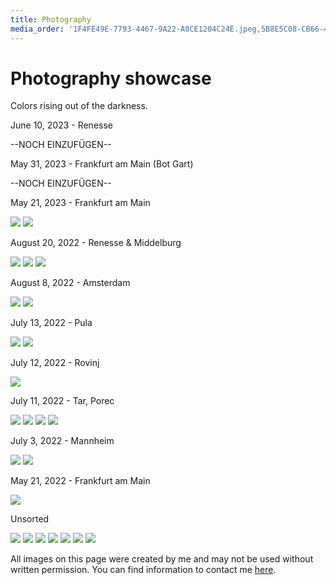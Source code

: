 ```yaml
---
title: Photography
media_order: '1F4FE49E-7793-4467-9A22-A8CE1204C24E.jpeg,5B8E5C08-CB66-4CBF-B610-A2E46C76898C.jpeg,8F7047EB-7021-49B1-A3C6-3129894D4C89.jpeg,10E59F1F-3996-44F5-9806-04AFDC996C97.jpeg,12D5373E-F354-4E0B-B4A4-8863ADA66EF9.jpeg,32F6F38C-02FC-45B5-BAA1-22272F513BF3.jpeg,48F33924-C11D-4BEE-8781-A022B34E0338.jpeg,240FA487-DFF9-47C1-BE79-AA320E7A8782.jpeg,2829D286-1B6B-42C2-AFC9-63D134E3689A.jpeg,5540B9C0-F51E-4525-A51C-F8B125DEC0B7.jpeg,34957AB9-E997-4329-AF2E-E1C9037E151D.jpeg,93639DF0-73A9-47C1-AEB1-2B83B5BCAAED.jpeg,A49E0E53-3D80-4D5E-8BD5-8623BE4DD9F8.jpeg,art.webp,B6E1F8E0-A969-44D9-A30A-0883F851FD7D.jpeg,beach-sunset.jpg,butterfly-flower.jpeg,C28AA775-617B-4669-AF7D-78A74263B8BC.jpeg,CEAE2CAE-8CD5-4EB2-897D-DE2AA4C753E7.jpeg,lily.jpeg,purple-flowers.jpeg,sand.webp,sunset-field.jpg,sunset-w.jpeg,water.jpeg,6DAB2F0B-90CB-4BFC-A69F-B209857BBD87.jpeg,0681A144-9B4F-4613-89A2-81B1BC4F11A4.jpeg,98F453FF-BA34-4D74-A242-D67313EAE3D2.jpeg,5689F4FB-89AB-4A37-B61C-0A1B2E05E4F9.jpeg,IMG_4008.jpeg,IMG_1729.jpeg,IMG_1008.jpeg,IMG_4845.jpeg,IMG_4848.jpeg'
---
```


<h1 class="page-title">Photography showcase</h1>
<p class="strong grey">Colors rising out of the darkness.</p>
<p class="date muted">June 10, 2023 - Renesse</p>
--NOCH EINZUFÜGEN--
<p class="date muted">May 31, 2023 - Frankfurt am Main (Bot Gart)</p>
--NOCH EINZUFÜGEN--
<p class="date muted">May 21, 2023 - Frankfurt am Main</p>
<img class="image" src="//lukefrancke.de/showcase/IMG_4845.jpeg" />
<img class="image" src="//lukefrancke.de/showcase/IMG_4848.jpeg" />
<p class="date muted">August 20, 2022 - Renesse & Middelburg</p>
<img class="image" src="//lukefrancke.de/showcase/10E59F1F-3996-44F5-9806-04AFDC996C97.jpeg" />
<img class="image" src="//lukefrancke.de/showcase/12D5373E-F354-4E0B-B4A4-8863ADA66EF9.jpeg" />
<img class="image" src="//lukefrancke.de/showcase/98F453FF-BA34-4D74-A242-D67313EAE3D2.jpeg" />
<p class="date muted">August 8, 2022 - Amsterdam</p>
<img class="image" src="//lukefrancke.de/showcase/B6E1F8E0-A969-44D9-A30A-0883F851FD7D.jpeg" />
<img class="image" src="//lukefrancke.de/showcase/5540B9C0-F51E-4525-A51C-F8B125DEC0B7.jpeg" />
<p class="date muted">July 13, 2022 - Pula</p>
<img class="image" src="//lukefrancke.de/showcase/2829D286-1B6B-42C2-AFC9-63D134E3689A.jpeg" />
<img class="image" src="//lukefrancke.de/showcase/240FA487-DFF9-47C1-BE79-AA320E7A8782.jpeg" />
<p class="date muted">July 12, 2022 - Rovinj</p>
<img class="image" src="//lukefrancke.de/showcase/34957AB9-E997-4329-AF2E-E1C9037E151D.jpeg" />
<p class="date muted">July 11, 2022 - Tar, Porec</p>
<img class="image" src="//lukefrancke.de/showcase/32F6F38C-02FC-45B5-BAA1-22272F513BF3.jpeg" />
<img class="image" src="//lukefrancke.de/showcase/A49E0E53-3D80-4D5E-8BD5-8623BE4DD9F8.jpeg" />
<img class="image" src="//lukefrancke.de/showcase/5689F4FB-89AB-4A37-B61C-0A1B2E05E4F9.jpeg" />
<img class="image" src="https://lukefrancke.de/showcase/1F4FE49E-7793-4467-9A22-A8CE1204C24E.jpeg" />
<p class="date muted">July 3, 2022 - Mannheim</p>
<img class="image" src="//lukefrancke.de/showcase/CEAE2CAE-8CD5-4EB2-897D-DE2AA4C753E7.jpeg" />
<img class="image" src="//lukefrancke.de/showcase/8F7047EB-7021-49B1-A3C6-3129894D4C89.jpeg" />
<p class="date muted">May 21, 2022 - Frankfurt am Main</p>
<img class="image" src="//lukefrancke.de/showcase/IMG_1008.jpeg" />
<p class="date muted">Unsorted</p>
<img class="image" src="//lukefrancke.de/showcase/5B8E5C08-CB66-4CBF-B610-A2E46C76898C.jpeg" />
<img class="image" src="//lukefrancke.de/showcase/48F33924-C11D-4BEE-8781-A022B34E0338.jpeg" />
<img class="image" src="//lukefrancke.de/showcase/0681A144-9B4F-4613-89A2-81B1BC4F11A4.jpeg" />
<img class="image" src="//lukefrancke.de/showcase/93639DF0-73A9-47C1-AEB1-2B83B5BCAAED.jpeg" />
<img class="image" src="//lukefrancke.de/showcase/beach-sunset.jpg" />
<img class="image" src="//lukefrancke.de/showcase/C28AA775-617B-4669-AF7D-78A74263B8BC.jpeg" />
<img class="image" src="//lukefrancke.de/showcase/sunset-w.jpeg" />
<p class="red-note">All images on this page were created by me and may not be used without written permission. You can find information to contact me <a href="/contact">here</a>.</p>
